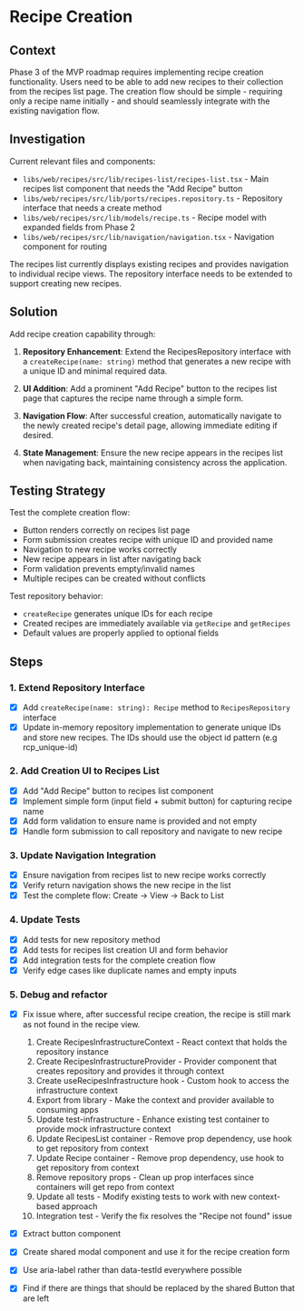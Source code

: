 # Recipe Creation

## Context

Phase 3 of the MVP roadmap requires implementing recipe creation functionality. Users need to be able to add new recipes to their collection from the recipes list page. The creation flow should be simple - requiring only a recipe name initially - and should seamlessly integrate with the existing navigation flow.

## Investigation

Current relevant files and components:
- `libs/web/recipes/src/lib/recipes-list/recipes-list.tsx` - Main recipes list component that needs the "Add Recipe" button
- `libs/web/recipes/src/lib/ports/recipes.repository.ts` - Repository interface that needs a create method
- `libs/web/recipes/src/lib/models/recipe.ts` - Recipe model with expanded fields from Phase 2
- `libs/web/recipes/src/lib/navigation/navigation.tsx` - Navigation component for routing

The recipes list currently displays existing recipes and provides navigation to individual recipe views. The repository interface needs to be extended to support creating new recipes.

## Solution

Add recipe creation capability through:

1. **Repository Enhancement**: Extend the RecipesRepository interface with a `createRecipe(name: string)` method that generates a new recipe with a unique ID and minimal required data.

2. **UI Addition**: Add a prominent "Add Recipe" button to the recipes list page that captures the recipe name through a simple form.

3. **Navigation Flow**: After successful creation, automatically navigate to the newly created recipe's detail page, allowing immediate editing if desired.

4. **State Management**: Ensure the new recipe appears in the recipes list when navigating back, maintaining consistency across the application.

## Testing Strategy

Test the complete creation flow:
- Button renders correctly on recipes list page
- Form submission creates recipe with unique ID and provided name
- Navigation to new recipe works correctly  
- New recipe appears in list after navigating back
- Form validation prevents empty/invalid names
- Multiple recipes can be created without conflicts

Test repository behavior:
- `createRecipe` generates unique IDs for each recipe
- Created recipes are immediately available via `getRecipe` and `getRecipes`
- Default values are properly applied to optional fields

## Steps

### 1. Extend Repository Interface
- [x] Add `createRecipe(name: string): Recipe` method to `RecipesRepository` interface
- [x] Update in-memory repository implementation to generate unique IDs and store new recipes. The IDs should use the object id pattern (e.g rcp_unique-id)

### 2. Add Creation UI to Recipes List
- [x] Add "Add Recipe" button to recipes list component
- [x] Implement simple form (input field + submit button) for capturing recipe name
- [x] Add form validation to ensure name is provided and not empty
- [x] Handle form submission to call repository and navigate to new recipe

### 3. Update Navigation Integration
- [x] Ensure navigation from recipes list to new recipe works correctly
- [x] Verify return navigation shows the new recipe in the list
- [x] Test the complete flow: Create → View → Back to List

### 4. Update Tests
- [x] Add tests for new repository method
- [x] Add tests for recipes list creation UI and form behavior
- [x] Add integration tests for the complete creation flow
- [x] Verify edge cases like duplicate names and empty inputs

### 5. Debug and refactor
- [x] Fix issue where, after successful recipe creation, the recipe is still mark as not found in the recipe view.
  1. Create RecipesInfrastructureContext - React context that holds the repository instance
  2. Create RecipesInfrastructureProvider - Provider component that creates repository and provides it through context
  3. Create useRecipesInfrastructure hook - Custom hook to access the infrastructure context
  4. Export from library - Make the context and provider available to consuming apps
  5. Update test-infrastructure - Enhance existing test container to provide mock infrastructure context
  6. Update RecipesList container - Remove prop dependency, use hook to get repository from context
  7. Update Recipe container - Remove prop dependency, use hook to get repository from context
  8. Remove repository props - Clean up prop interfaces since containers will get repo from context
  9. Update all tests - Modify existing tests to work with new context-based approach
  10. Integration test - Verify the fix resolves the "Recipe not found" issue

- [x] Extract button component
- [x] Create shared modal component and use it for the recipe creation form
- [x] Use aria-label rather than data-testId everywhere possible
- [x] Find if there are things that should be replaced by the shared Button that are left
